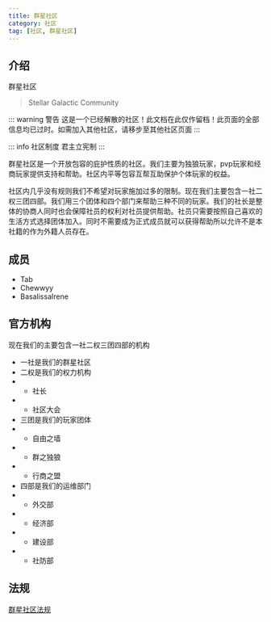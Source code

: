 ```yaml
---
title: 群星社区
category: 社区
tag: [社区, 群星社区]
---
```


## 介绍

群星社区
> Stellar Galactic Community

::: warning 警告
这是一个已经解散的社区！此文档在此仅作留档！此页面的全部信息均已过时。如需加入其他社区，请移步至其他社区页面
:::


::: info 社区制度
君主立宪制
:::

群星社区是一个开放包容的庇护性质的社区。我们主要为独狼玩家，pvp玩家和经商玩家提供支持和帮助。社区内平等包容互帮互助保护个体玩家的权益。

社区内几乎没有规则我们不希望对玩家施加过多的限制。现在我们主要包含一社二权三团四部。我们用三个团体和四个部门来帮助三种不同的玩家。我们的社长是整体的协商人同时也会保障社员的权利对社员提供帮助。社员只需要按照自己喜欢的生活方式选择团体加入。同时不需要成为正式成员就可以获得帮助所以允许不是本社籍的作为外籍人员存在。

## 成员

- Tab
- Chewwyy
- BasalissaIrene

## 官方机构

现在我们的主要包含一社二权三团四部的机构

- 一社是我们的群星社区
- 二权是我们的权力机构
- - 社长
- - 社区大会
- 三团是我们的玩家团体
- - 自由之墙
- - 群之独狼
- - 行商之盟
- 四部是我们的运维部门
- - 外交部
- - 经济部
- - 建设部
- - 社防部

## 法规

[群星社区法规](../law/starwar.md)
